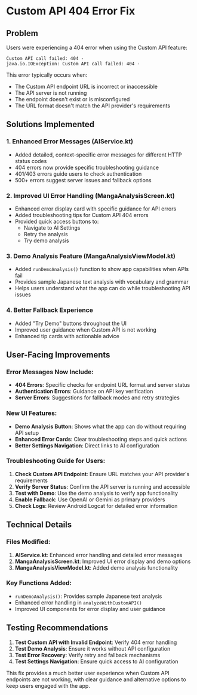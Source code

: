 # Custom API 404 Error Fix

## Problem
Users were experiencing a 404 error when using the Custom API feature:
```
Custom API call failed: 404 - 
java.io.IOException: Custom API call failed: 404 -
```

This error typically occurs when:
- The Custom API endpoint URL is incorrect or inaccessible
- The API server is not running
- The endpoint doesn't exist or is misconfigured
- The URL format doesn't match the API provider's requirements

## Solutions Implemented

### 1. Enhanced Error Messages (AIService.kt)
- Added detailed, context-specific error messages for different HTTP status codes
- 404 errors now provide specific troubleshooting guidance
- 401/403 errors guide users to check authentication
- 500+ errors suggest server issues and fallback options

### 2. Improved UI Error Handling (MangaAnalysisScreen.kt)
- Enhanced error display card with specific guidance for API errors
- Added troubleshooting tips for Custom API 404 errors
- Provided quick access buttons to:
  - Navigate to AI Settings
  - Retry the analysis
  - Try demo analysis

### 3. Demo Analysis Feature (MangaAnalysisViewModel.kt)
- Added `runDemoAnalysis()` function to show app capabilities when APIs fail
- Provides sample Japanese text analysis with vocabulary and grammar
- Helps users understand what the app can do while troubleshooting API issues

### 4. Better Fallback Experience
- Added "Try Demo" buttons throughout the UI
- Improved user guidance when Custom API is not working
- Enhanced tip cards with actionable advice

## User-Facing Improvements

### Error Messages Now Include:
- **404 Errors**: Specific checks for endpoint URL format and server status
- **Authentication Errors**: Guidance on API key verification
- **Server Errors**: Suggestions for fallback modes and retry strategies

### New UI Features:
- **Demo Analysis Button**: Shows what the app can do without requiring API setup
- **Enhanced Error Cards**: Clear troubleshooting steps and quick actions
- **Better Settings Navigation**: Direct links to AI configuration

### Troubleshooting Guide for Users:
1. **Check Custom API Endpoint**: Ensure URL matches your API provider's requirements
2. **Verify Server Status**: Confirm the API server is running and accessible
3. **Test with Demo**: Use the demo analysis to verify app functionality
4. **Enable Fallback**: Use OpenAI or Gemini as primary providers
5. **Check Logs**: Review Android Logcat for detailed error information

## Technical Details

### Files Modified:
1. **AIService.kt**: Enhanced error handling and detailed error messages
2. **MangaAnalysisScreen.kt**: Improved UI error display and demo options
3. **MangaAnalysisViewModel.kt**: Added demo analysis functionality

### Key Functions Added:
- `runDemoAnalysis()`: Provides sample Japanese text analysis
- Enhanced error handling in `analyzeWithCustomAPI()`
- Improved UI components for error display and user guidance

## Testing Recommendations

1. **Test Custom API with Invalid Endpoint**: Verify 404 error handling
2. **Test Demo Analysis**: Ensure it works without API configuration
3. **Test Error Recovery**: Verify retry and fallback mechanisms
4. **Test Settings Navigation**: Ensure quick access to AI configuration

This fix provides a much better user experience when Custom API endpoints are not working, with clear guidance and alternative options to keep users engaged with the app.
